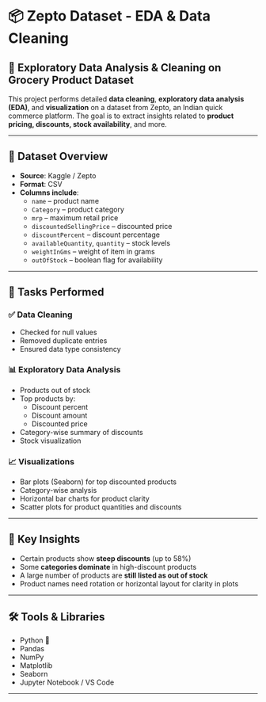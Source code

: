 # 📦 Zepto Dataset - EDA & Data Cleaning

## 🧠 Exploratory Data Analysis & Cleaning on Grocery Product Dataset

This project performs detailed **data cleaning**, **exploratory data analysis (EDA)**, and **visualization** on a dataset from Zepto, an Indian quick commerce platform. The goal is to extract insights related to **product pricing, discounts, stock availability**, and more.

---

## 📁 Dataset Overview

- **Source**: Kaggle / Zepto
- **Format**: CSV
- **Columns include**:
  - `name` – product name  
  - `Category` – product category  
  - `mrp` – maximum retail price  
  - `discountedSellingPrice` – discounted price  
  - `discountPercent` – discount percentage  
  - `availableQuantity`, `quantity` – stock levels  
  - `weightInGms` – weight of item in grams  
  - `outOfStock` – boolean flag for availability  

---

## 🔧 Tasks Performed

### ✅ Data Cleaning
- Checked for null values
- Removed duplicate entries
- Ensured data type consistency

### 📊 Exploratory Data Analysis
- Products out of stock
- Top products by:
  - Discount percent
  - Discount amount
  - Discounted price
- Category-wise summary of discounts
- Stock visualization

### 📈 Visualizations
- Bar plots (Seaborn) for top discounted products
- Category-wise analysis
- Horizontal bar charts for product clarity
- Scatter plots for product quantities and discounts

---

## 📌 Key Insights

- Certain products show **steep discounts** (up to 58%)
- Some **categories dominate** in high-discount products
- A large number of products are **still listed as out of stock**
- Product names need rotation or horizontal layout for clarity in plots

---

## 🛠 Tools & Libraries

- Python 🐍
- Pandas
- NumPy
- Matplotlib
- Seaborn
- Jupyter Notebook / VS Code

---



